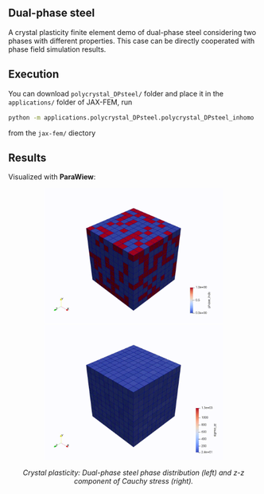 ## Dual-phase steel
A crystal plasticity finite element demo of dual-phase steel considering two phases with different properties. This case can be directly cooperated with phase field simulation results.


## Execution
You can download `polycrystal_DPsteel/` folder and place it in the `applications/` folder of JAX-FEM, run
```bash
python -m applications.polycrystal_DPsteel.polycrystal_DPsteel_inhomo
```
from the `jax-fem/` diectory


## Results
Visualized with __ParaWiew__:
<p align="middle">
  <img src="/docs/materials/polycrystal_DPsteel_phaseID.gif" width="360" />
  <img src="/docs/materials/polycrystal_DPsteel_sigmaZZ.gif" width="360" />
</p>
<p align="middle">
    <em >Crystal plasticity: Dual-phase steel phase distribution (left) and z-z component of Cauchy stress (right).</em>
</p>
<br>
